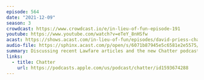 ```yaml
---
episode: 564
date: "2021-12-09"
season: 3
crowdcast: https://www.crowdcast.io/e/in-lieu-of-fun-episode-191
youtube: https://www.youtube.com/watch?v=eTeY_8nHSfw
acast: https://shows.acast.com/in-lieu-of-fun/episodes/david-priess-chatters-about-trumps-intelligence-briefings
audio-file: https://sphinx.acast.com/p/open/s/6071b87945e5c6581e2e5575/e/61c3a0a3163a0e001345de41/media.mp3
summary: Discussing recent Lawfare articles and the new Chatter podcast
links:
  - title: Chatter
    url: https://podcasts.apple.com/us/podcast/chatter/id1593674288
---
```

